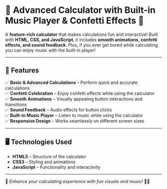 # 🎉 Advanced Calculator with Built-in Music Player & Confetti Effects 🎵  

A **feature-rich calculator** that makes calculations fun and interactive! Built with **HTML, CSS, and JavaScript**, it includes **smooth animations, confetti effects, and sound feedback**. Plus, if you ever get bored while calculating, you can enjoy music with the built-in player!  

---

## 🚀 Features  

✅ **Basic & Advanced Calculations** – Perform quick and accurate calculations  
✅ **Confetti Celebration** – Enjoy confetti effects while using the calculator  
✅ **Smooth Animations** – Visually appealing button interactions and transitions  
✅ **Sound Feedback** – Audio effects for button clicks  
✅ **Built-in Music Player** – Listen to music while using the calculator  
✅ **Responsive Design** – Works seamlessly on different screen sizes  

---

## 🖥️ Technologies Used  

- **HTML5** – Structure of the calculator  
- **CSS3** – Styling and animations  
- **JavaScript** – Functionality and interactivity  

---

📌 *Enhance your calculating experience with fun visuals and music!* 🚀🎶  
